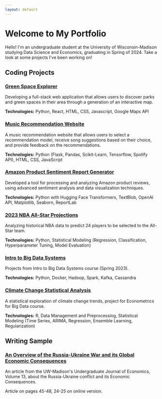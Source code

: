 ```yaml
---
layout: default
---
```


# Welcome to My Portfolio

Hello! I'm an undergraduate student at the University of Wisconsin-Madison studying Data Science and Economics, graduating in Spring of 2024. Take a look at some projects I've been working on!

## Coding Projects

<div class="project-card">
  <h3><a href="https://github.com/novoaj/GreenSpaceExplorer">Green Space Explorer</a></h3>
  <p>Developing a full-stack web application that allows users to discover parks and green spaces in their area through a generation of an interactive map.</p>
  <p><strong>Technologies:</strong> Python, React, HTML, CSS, Javascript, Google Maps API</p>
</div>

<div class="project-card">
  <h3><a href="https://github.com/bencoleman24/Music-Recommendation-Website/tree/main">Music Recommendation Website</a></h3>
  <p>A music recommendation website that allows users to select a recommendation model, receive song suggestions based on their choice, and provide feedback on the recommendations.</p>
  <p><strong>Technologies:</strong> Python (Flask, Pandas, Scikit-Learn, Tensorflow, Spotify API), HTML, CSS, JavaScript</p>
</div>

<div class="project-card">
  <h3><a href="https://github.com/bencoleman24/AmazonReviewInsights">Amazon Product Sentiment Report Generator</a></h3>
  <p>Developed a tool for processing and analyzing Amazon product reviews, using advanced sentiment analysis and data visualization techniques.</p>
  <p><strong>Technologies:</strong> Python with Hugging Face Transformers, TextBlob, OpenAI API, Matplotlib, Seaborn, ReportLab</p>
</div>

<div class="project-card">
  <h3><a href="https://nbviewer.org/github/bencoleman24/2023-NBA-All-Star-Projections/blob/main/NBA%20All-Star%20Projections.ipynb/">2023 NBA All-Star Projections</a></h3>
  <p>Analyzing historical NBA data to predict 24 players to be selected to the All-Star team.</p>
  <p><strong>Technologies:</strong> Python, Statistical Modeling (Regression, Classification, Hyperparameter Tuning, Model Evaluation)</p>
</div>

<div class="project-card">
  <h3><a href="https://github.com/bencoleman24/Intro-to-Big-Data-Systems">Intro to Big Data Systems</a></h3>
  <p>Projects from Intro to Big Data Systems course (Spring 2023).</p>
  <p><strong>Technologies:</strong> Python, Docker, Hadoop, Spark, Kafka, Cassandra</p>
</div>

<div class="project-card">
  <h3><a href="https://github.com/bencoleman24/Climate-Change-Statistical-Analysis">Climate Change Statistical Analysis</a></h3>
  <p>A statistical exploration of climate change trends, project for Econometrics for Big Data course.</p>
  <p><strong>Technologies:</strong> R, Data Management and Preprocessing, Statistical Modeling (Time Series, ARIMA, Regression, Ensemble Learning, Regularization)</p>
</div>

## Writing Sample

<div class="project-card">
  <h3><a href="https://issuu.com/uwequilibrium.com/docs/eq_volume_13_spread_">An Overview of the Russia-Ukraine War and its Global Economic Consequences</a></h3>
  <p>An article from the UW-Madison's Undergraduate Journal of Economics, Volume 13, about the Russia-Ukraine conflict and its Economic Consequences.</p>
  <p>Article on pages 45-48, 24-25 on online version.</p>
</div>
